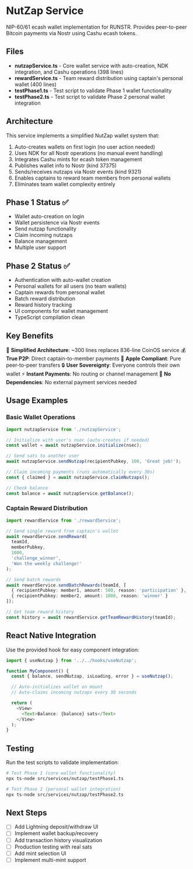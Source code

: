 # NutZap Service

NIP-60/61 ecash wallet implementation for RUNSTR. Provides peer-to-peer Bitcoin payments via Nostr using Cashu ecash tokens.

## Files

- **nutzapService.ts** - Core wallet service with auto-creation, NDK integration, and Cashu operations (398 lines)
- **rewardService.ts** - Team reward distribution using captain's personal wallet (400 lines)
- **testPhase1.ts** - Test script to validate Phase 1 wallet functionality
- **testPhase2.ts** - Test script to validate Phase 2 personal wallet integration

## Architecture

This service implements a simplified NutZap wallet system that:
1. Auto-creates wallets on first login (no user action needed)
2. Uses NDK for all Nostr operations (no manual event handling)
3. Integrates Cashu mints for ecash token management
4. Publishes wallet info to Nostr (kind 37375)
5. Sends/receives nutzaps via Nostr events (kind 9321)
6. Enables captains to reward team members from personal wallets
7. Eliminates team wallet complexity entirely

## Phase 1 Status ✅

- Wallet auto-creation on login
- Wallet persistence via Nostr events
- Send nutzap functionality
- Claim incoming nutzaps
- Balance management
- Multiple user support

## Phase 2 Status ✅

- Authentication with auto-wallet creation
- Personal wallets for all users (no team wallets)
- Captain rewards from personal wallet
- Batch reward distribution
- Reward history tracking
- UI components for wallet management
- TypeScript compilation clean

## Key Benefits

🚀 **Simplified Architecture**: ~300 lines replaces 836-line CoinOS service
💰 **True P2P**: Direct captain-to-member payments
🍎 **Apple Compliant**: Pure peer-to-peer transfers
🔒 **User Sovereignty**: Everyone controls their own wallet
⚡ **Instant Payments**: No routing or channel management
🎯 **No Dependencies**: No external payment services needed

## Usage Examples

### Basic Wallet Operations
```typescript
import nutzapService from './nutzapService';

// Initialize with user's nsec (auto-creates if needed)
const wallet = await nutzapService.initialize(nsec);

// Send sats to another user
await nutzapService.sendNutzap(recipientPubkey, 100, 'Great job!');

// Claim incoming payments (runs automatically every 30s)
const { claimed } = await nutzapService.claimNutzaps();

// Check balance
const balance = await nutzapService.getBalance();
```

### Captain Reward Distribution
```typescript
import rewardService from './rewardService';

// Send single reward from captain's wallet
await rewardService.sendReward(
  teamId,
  memberPubkey,
  1000,
  'challenge_winner',
  'Won the weekly challenge!'
);

// Send batch rewards
await rewardService.sendBatchRewards(teamId, [
  { recipientPubkey: member1, amount: 500, reason: 'participation' },
  { recipientPubkey: member2, amount: 1000, reason: 'winner' }
]);

// Get team reward history
const history = await rewardService.getTeamRewardHistory(teamId);
```

## React Native Integration

Use the provided hook for easy component integration:

```typescript
import { useNutzap } from '../../hooks/useNutzap';

function MyComponent() {
  const { balance, sendNutzap, isLoading, error } = useNutzap();

  // Auto-initializes wallet on mount
  // Auto-claims incoming nutzaps every 30 seconds

  return (
    <View>
      <Text>Balance: {balance} sats</Text>
    </View>
  );
}
```

## Testing

Run the test scripts to validate implementation:

```bash
# Test Phase 1 (core wallet functionality)
npx ts-node src/services/nutzap/testPhase1.ts

# Test Phase 2 (personal wallet integration)
npx ts-node src/services/nutzap/testPhase2.ts
```

## Next Steps

- [ ] Add Lightning deposit/withdraw UI
- [ ] Implement wallet backup/recovery
- [ ] Add transaction history visualization
- [ ] Production testing with real sats
- [ ] Add mint selection UI
- [ ] Implement multi-mint support